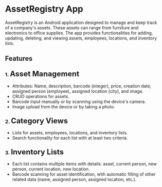<h1>AssetRegistry App</h1>

<p>AssetRegistry is an Android application designed to manage and keep track of a company's assets. These assets can range from furniture and electronics to office supplies. The app provides functionalities for adding, updating, deleting, and viewing assets, employees, locations, and inventory lists.</p>

<h2>Features</h2>

<h3>1. <font size="5">Asset Management</font></h3>
<ul>
    <li>Attributes: Name, description, barcode (integer), price, creation date, assigned person (employee), assigned location (city), and image.</li>
    <li>CRUD operations for assets.</li>
    <li>Barcode input manually or by scanning using the device's camera.</li>
    <li>Image upload from the device or by taking a photo.</li>
</ul>

<h3>2. <font size="5">Category Views</font></h3>
<ul>
    <li>Lists for assets, employees, locations, and inventory lists.</li>
    <li>Search functionality for each list with at least two criteria.</li>
</ul>

<h3>3. <font size="5">Inventory Lists</font></h3>
<ul>
    <li>Each list contains multiple items with details: asset, current person, new person, current location, new location.</li>
    <li>Barcode scanning for asset identification, with automatic filling of other related data (name, assigned person, assigned location, etc.).</li>
</ul>

